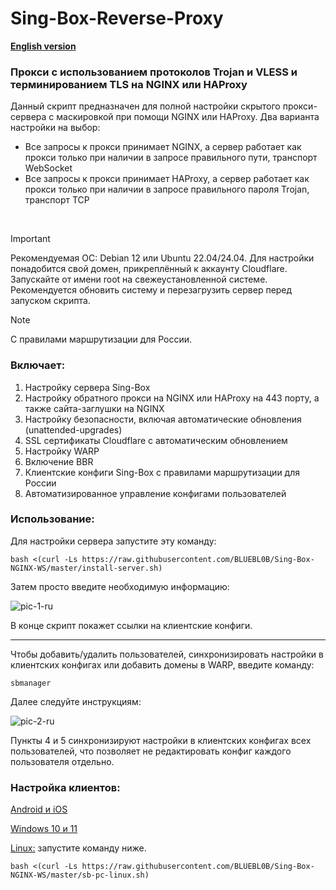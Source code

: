 # Sing-Box-Reverse-Proxy

[**English version**](https://github.com/BLUEBL0B/Sing-Box-NGINX-WS/blob/main/README-ENG.md)

### Прокси с использованием протоколов Trojan и VLESS и терминированием TLS на NGINX или HAProxy
Данный скрипт предназначен для полной настройки скрытого прокси-сервера с маскировкой при помощи NGINX или HAProxy. Два варианта настройки на выбор:
- Все запросы к прокси принимает NGINX, а сервер работает как прокси только при наличии в запросе правильного пути, транспорт WebSocket
- Все запросы к прокси принимает HAProxy, а сервер работает как прокси только при наличии в запросе правильного пароля Trojan, транспорт TCP
<br/>

> [!IMPORTANT]
> Рекомендуемая ОС: Debian 12 или Ubuntu 22.04/24.04. Для настройки понадобится свой домен, прикреплённый к аккаунту Cloudflare. Запускайте от имени root на свежеустановленной системе. Рекомендуется обновить систему и перезагрузить сервер перед запуском скрипта.

> [!NOTE]
> С правилами маршрутизации для России.
 
### Включает:
1) Настройку сервера Sing-Box
2) Настройку обратного прокси на NGINX или HAProxy на 443 порту, а также сайта-заглушки на NGINX
3) Настройку безопасности, включая автоматические обновления (unattended-upgrades)
4) SSL сертификаты Cloudflare с автоматическим обновлением
5) Настройку WARP
6) Включение BBR
7) Клиентские конфиги Sing-Box с правилами маршрутизации для России
8) Автоматизированное управление конфигами пользователей
 
### Использование:

Для настройки сервера запустите эту команду:

```
bash <(curl -Ls https://raw.githubusercontent.com/BLUEBL0B/Sing-Box-NGINX-WS/master/install-server.sh)
```

Затем просто введите необходимую информацию:

![pic-1-ru](https://github.com/user-attachments/assets/d7630d62-39f1-43fc-aa93-28162bff3552)

В конце скрипт покажет ссылки на клиентские конфиги.

-----

Чтобы добавить/удалить пользователей, синхронизировать настройки в клиентских конфигах или добавить домены в WARP, введите команду:

```
sbmanager
```

Далее следуйте инструкциям:

![pic-2-ru](https://github.com/user-attachments/assets/765e443c-356f-47dd-9877-3cf546ac468d)

Пункты 4 и 5 синхронизируют настройки в клиентских конфигах всех пользователей, что позволяет не редактировать конфиг каждого пользователя отдельно.

### Настройка клиентов:
[Android и iOS](https://github.com/BLUEBL0B/Sing-Box-NGINX-WS/blob/main/Client-Guidelines/Sing-Box-Android-iOS-ru.pdf)

[Windows 10 и 11](https://github.com/BLUEBL0B/Sing-Box-NGINX-WS/blob/main/Client-Guidelines/Sing-Box-Windows-10-11-ru.pdf)

[Linux:](https://github.com/BLUEBL0B/Sing-Box-NGINX-WS/tree/main?tab=readme-ov-file#%D0%BD%D0%B0%D1%81%D1%82%D1%80%D0%BE%D0%B9%D0%BA%D0%B0-%D0%BA%D0%BB%D0%B8%D0%B5%D0%BD%D1%82%D0%BE%D0%B2) запустите команду ниже.
```
bash <(curl -Ls https://raw.githubusercontent.com/BLUEBL0B/Sing-Box-NGINX-WS/master/sb-pc-linux.sh)
```
